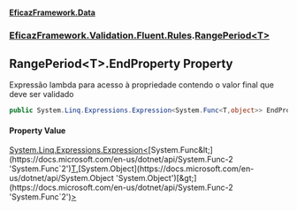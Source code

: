 #### [EficazFramework.Data](EficazFrameworkData.md 'EficazFramework Data')
### [EficazFramework.Validation.Fluent.Rules](EficazFrameworkData.md#EficazFramework_Validation_Fluent_Rules 'EficazFramework.Validation.Fluent.Rules').[RangePeriod&lt;T&gt;](RangePeriod_T_.md 'EficazFramework.Validation.Fluent.Rules.RangePeriod&lt;T&gt;')
## RangePeriod&lt;T&gt;.EndProperty Property
Expressão lambda para acesso à propriedade contendo o valor final que deve ser validado  
```csharp
public System.Linq.Expressions.Expression<System.Func<T,object>> EndProperty { get; }
```
#### Property Value
[System.Linq.Expressions.Expression&lt;](https://docs.microsoft.com/en-us/dotnet/api/System.Linq.Expressions.Expression-1 'System.Linq.Expressions.Expression`1')[System.Func&lt;](https://docs.microsoft.com/en-us/dotnet/api/System.Func-2 'System.Func`2')[T](RangePeriod_T_.md#EficazFramework_Validation_Fluent_Rules_RangePeriod_T__T 'EficazFramework.Validation.Fluent.Rules.RangePeriod&lt;T&gt;.T')[,](https://docs.microsoft.com/en-us/dotnet/api/System.Func-2 'System.Func`2')[System.Object](https://docs.microsoft.com/en-us/dotnet/api/System.Object 'System.Object')[&gt;](https://docs.microsoft.com/en-us/dotnet/api/System.Func-2 'System.Func`2')[&gt;](https://docs.microsoft.com/en-us/dotnet/api/System.Linq.Expressions.Expression-1 'System.Linq.Expressions.Expression`1')
